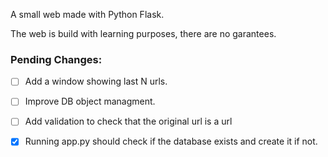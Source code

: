 A small web made with Python Flask.

The web is build with learning purposes, there are no garantees.

### Pending Changes:

- [ ] Add a window showing last N urls.
- [ ] Improve DB object managment.
- [ ] Add validation to check that the original url is a url
- [x] Running app.py should check if the database exists and create it if not.

